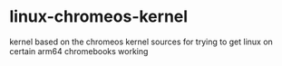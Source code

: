 # linux-chromeos-kernel
kernel based on the chromeos kernel sources for trying to get linux on certain arm64 chromebooks working
